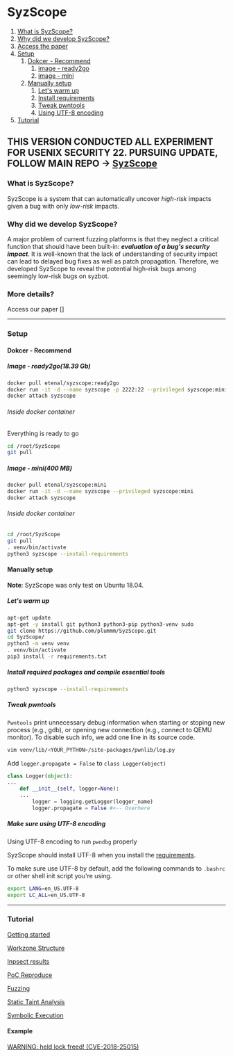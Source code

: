 

# SyzScope

1. [What is SyzScope?](#What_is_SyzScope)
2. [Why did we develop SyzScope?](#Why_did_we_develop_SyzScope)
3. [Access the paper](#access_the_paper)
4. [Setup](#Setup)
	1. [Dokcer - Recommend](#Dokcer)
		1. [image - ready2go](#Dokcer_ready2go)
		2. [image - mini](#Dokcer_mini)
	2. [Manually setup](#Manually_setup)
		1. [Let's warm up](#warm_up)
		2. [Install requirements](#install_requirements)
		3. [Tweak pwntools](#Tweak_pwntools)
		4. [Using UTF-8 encoding](#Using_UTF_8_encoding)
5. [Tutorial](#tutorial)

## THIS VERSION CONDUCTED ALL EXPERIMENT FOR USENIX SECURITY 22. PURSUING UPDATE, FOLLOW MAIN REPO -> [SyzScope](https://github.com/plummm/SyzScope) ##

### What is SyzScope?

<a name="What_is_SyzScope"></a>

SyzScope is a system that can automatically uncover *high-risk* impacts given a bug with only *low-risk* impacts.

### Why did we develop SyzScope?

<a name="Why_did_we_develop_SyzScope"></a>

A major problem of current fuzzing platforms is that they neglect a critical function that should have been built-in: ***evaluation of a bug's security impact***. It is well-known that the lack of understanding of security impact can lead to delayed bug fixes as well as patch propagation. Therefore, we developed SyzScope to reveal the potential high-risk bugs among seemingly low-risk bugs on syzbot.

### More details?

<a name="access_the_paper"></a>

Access our paper []

------

### Setup

<a name="Setup"></a>



#### Dokcer - Recommend 

<a name="Dokcer"></a>

##### Image - ready2go(18.39 Gb)

<a name="Dokcer_ready2go"></a>

```bash
docker pull etenal/syzscope:ready2go
docker run -it -d --name syzscope -p 2222:22 --privileged syzscope:mini
docker attach syzscope
```



###### Inside docker container

Everything is ready to go

```bash
cd /root/SyzScope
git pull
```



##### Image - mini(400 MB)

<a name="Dokcer_mini"></a>

```bash
docker pull etenal/syzscope:mini
docker run -it -d --name syzscope --privileged syzscope:mini
docker attach syzscope
```



###### Inside docker container

```bash
cd /root/SyzScope
git pull
. venv/bin/activate
python3 syzscope --install-requirements
```



#### Manually setup

<a name="Manually_setup"></a>

**Note**: SyzScope was only test on Ubuntu 18.04.



##### Let's warm up

<a name="warm_up"></a>

```bash
apt-get update
apt-get -y install git python3 python3-pip python3-venv sudo
git clone https://github.com/plummm/SyzScope.git
cd SyzScope/
python3 -m venv venv
. venv/bin/activate
pip3 install -r requirements.txt
```

##### Install required packages and compile essential tools

<a name="install_requirements"></a>

```bash
python3 syzscope --install-requirements
```



##### Tweak pwntools

<a name="Tweak_pwntools"></a>

`Pwntools` print unnecessary debug information when starting or stoping new process (e.g., gdb), or opening new connection (e.g., connect to QEMU monitor). To disable such info, we add one line in its source code.

```bash
vim venv/lib/<YOUR_PYTHON>/site-packages/pwnlib/log.py
```



Add `logger.propagate = False` to `class Logger(object)`

```python
class Logger(object):
...
	def __init__(self, logger=None):
	...
		logger = logging.getLogger(logger_name)
		logger.propagate = False #<-- Overhere
```



##### Make sure using UTF-8 encoding

<a name="Using_UTF_8_encoding"></a>

Using UTF-8 encoding to run `pwndbg` properly

SyzScope should install UTF-8 when you install the [requirements](#install_requirements).

To make sure use UTF-8 by default, add the following commands to `.bashrc` or other shell init script you're using.

```bash
export LANG=en_US.UTF-8
export LC_ALL=en_US.UTF-8
```



------

### Tutorial

<a name="tutorial"></a>

[Getting started](tutorial/Getting_started.md)

[Workzone Structure](tutorial/workzone_structure.md)

[Inpsect results](tutorial/inspect_results.md)

[PoC Reproduce](tutorial/poc_repro.md)

[Fuzzing](tutorial/fuzzing.md)

[Static Taint Analysis](tutorial/static_taint_analysis.md)

[Symbolic Execution](tutorial/sym_exec.md)



#### Example

[WARNING: held lock freed! (CVE-2018-25015)](tutorial/examples/WARNING_held_lock_freed.md)


